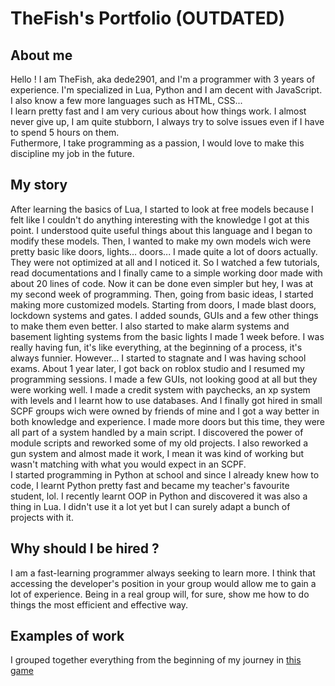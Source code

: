 # TheFish's Portfolio (OUTDATED)

## About me
Hello ! I am TheFish, aka dede2901, and I'm a programmer with 3 years of experience. I'm specialized in Lua, Python and I am decent with JavaScript. I also know a few more languages such as HTML, CSS... </br>
I learn pretty fast and I am very curious about how things work. I almost never give up, I am quite stubborn, I always try to solve issues even if I have to spend 5 hours on them. </br>
Futhermore, I take programming as a passion, I would love to make this discipline my job in the future.

## My story
After learning the basics of Lua, I started to look at free models because I felt like I couldn't do anything interesting with the knowledge I got at this point. I understood quite useful things about this language and I began to modify these models. Then, I wanted to make my own models wich were pretty basic like doors, lights... doors... I made quite a lot of doors actually. They were not optimized at all and I noticed it. So I watched a few tutorials, read documentations and I finally came to a simple working door made with about 20 lines of code. Now it can be done even simpler but hey, I was at my second week of programming. Then, going from basic ideas, I started making more customized models. Starting from doors, I made blast doors, lockdown systems and gates. I added sounds, GUIs and a few other things to make them even better. I also started to make alarm systems and basement lighting systems from the basic lights I made 1 week before. I was really having fun, it's like everything, at the beginning of a process, it's always funnier. However... I started to stagnate and I was having school exams. About 1 year later, I got back on roblox studio and I resumed my programming sessions. I made a few GUIs, not looking good at all but they were working well. I made a credit system with paychecks, an xp system with levels and I learnt how to use databases. And I finally got hired in small SCPF groups wich were owned by friends of mine and I got a way better in both knowledge and experience. I made more doors but this time, they were all part of a system handled by a main script. I discovered the power of module scripts and reworked some of my old projects. I also reworked a gun system and almost made it work, I mean it was kind of working but wasn't matching with what you would expect in an SCPF. </br>
I started programming in Python at school and since I already knew how to code, I learnt Python pretty fast and became my teacher's favourite student, lol. I recently learnt OOP in Python and discovered it was also a thing in Lua. I didn't use it a lot yet but I can surely adapt a bunch of projects with it. 

## Why should I be hired ?
I am a fast-learning programmer always seeking to learn more. I think that accessing the developer's position in your group would allow me to gain a lot of experience. Being in a real group will, for sure, show me how to do things the most efficient and effective way.

## Examples of work
I grouped together everything from the beginning of my journey in [this game]()
